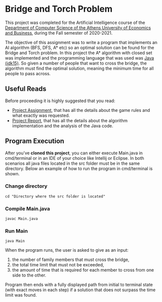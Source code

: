 # Bridge and Torch Problem

This project was completed for the Artificial Intelligence course of the [Department of Computer Science of the Athens University of Economics and Business](https://www.dept.aueb.gr/el/cs), during the Fall semester of 2020-2021.  

The objective of this assignment was to write a program that implements an AI algorithm (BFS, DFS, A* etc) so an optimal solution can be found for the Bridge and Torch problem. In this project the A* algorithm with closed set was implemented and the programming language that was used was [Java (jdk15)](https://www.oracle.com/java/technologies/javase/jdk15-archive-downloads.html). So given a number of people that want to cross the bridge, the algorithm must find the optimal solution, meaning the minimum time for all people to pass across. 

## Useful Reads
Before proceeding it is highly suggested that you read:
* [Project Assignment](https://github.com/nevwalkalone/Bridge-and-Torch-Problem/blob/main/announcement-report/project-announcement.pdf), that has all the details about the game rules and what exactly was requested.
* [Project Report](https://github.com/nevwalkalone/Bridge-and-Torch-Problem/blob/main/announcement-report/project-report.pdf), that has all the details about the algorithm implementation and the analysis of the Java code.

## Program Execution
After you've **cloned this project**, you can either execute Main.java in cmd/terminal or in an IDE of your choice like Intellij or Eclipse. In both scenarios all java files located in the src folder must be in the same directory. Below an example of how to run the program in cmd/terminal is shown.


### Change directory
```properties
cd "Directory where the src folder is located"
```  

### Compile Main.java
```console
javac Main.java
```

### Run Main
```console
java Main
```
When the program runs, the user is asked to give as an input:
1. the number of family members that must cross the bridge,
2. the total time limit that must not be exceeded, 
3. the amount of time that is required for each member to cross from one side to the other. 

Program then ends with a fully displayed path from initial to terminal state (with exact moves in each step) if a solution that does not surpass the time limit was found.
